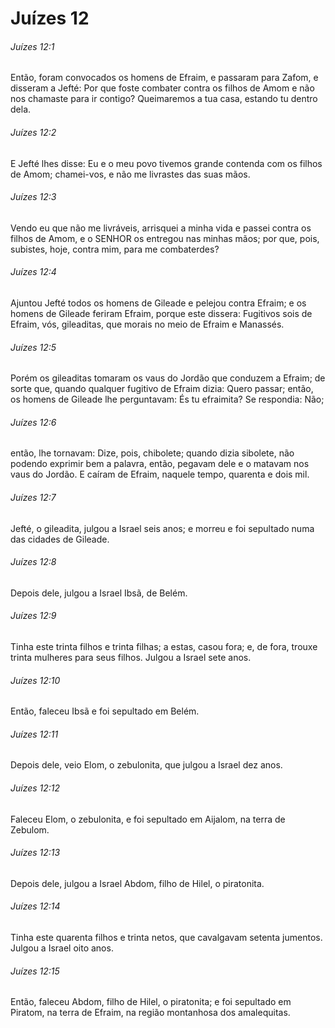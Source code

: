 # Juízes 12

###### Juízes 12:1

Então, foram convocados os homens de Efraim, e passaram para Zafom, e disseram a Jefté: Por que foste combater contra os filhos de Amom e não nos chamaste para ir contigo? Queimaremos a tua casa, estando tu dentro dela.

###### Juízes 12:2

E Jefté lhes disse: Eu e o meu povo tivemos grande contenda com os filhos de Amom; chamei-vos, e não me livrastes das suas mãos.

###### Juízes 12:3

Vendo eu que não me livráveis, arrisquei a minha vida e passei contra os filhos de Amom, e o SENHOR os entregou nas minhas mãos; por que, pois, subistes, hoje, contra mim, para me combaterdes?

###### Juízes 12:4

Ajuntou Jefté todos os homens de Gileade e pelejou contra Efraim; e os homens de Gileade feriram Efraim, porque este dissera: Fugitivos sois de Efraim, vós, gileaditas, que morais no meio de Efraim e Manassés.

###### Juízes 12:5

Porém os gileaditas tomaram os vaus do Jordão que conduzem a Efraim; de sorte que, quando qualquer fugitivo de Efraim dizia: Quero passar; então, os homens de Gileade lhe perguntavam: És tu efraimita? Se respondia: Não;

###### Juízes 12:6

então, lhe tornavam: Dize, pois, chibolete; quando dizia sibolete, não podendo exprimir bem a palavra, então, pegavam dele e o matavam nos vaus do Jordão. E caíram de Efraim, naquele tempo, quarenta e dois mil.

###### Juízes 12:7

Jefté, o gileadita, julgou a Israel seis anos; e morreu e foi sepultado numa das cidades de Gileade.

###### Juízes 12:8

Depois dele, julgou a Israel Ibsã, de Belém.

###### Juízes 12:9

Tinha este trinta filhos e trinta filhas; a estas, casou fora; e, de fora, trouxe trinta mulheres para seus filhos. Julgou a Israel sete anos.

###### Juízes 12:10

Então, faleceu Ibsã e foi sepultado em Belém.

###### Juízes 12:11

Depois dele, veio Elom, o zebulonita, que julgou a Israel dez anos.

###### Juízes 12:12

Faleceu Elom, o zebulonita, e foi sepultado em Aijalom, na terra de Zebulom.

###### Juízes 12:13

Depois dele, julgou a Israel Abdom, filho de Hilel, o piratonita.

###### Juízes 12:14

Tinha este quarenta filhos e trinta netos, que cavalgavam setenta jumentos. Julgou a Israel oito anos.

###### Juízes 12:15

Então, faleceu Abdom, filho de Hilel, o piratonita; e foi sepultado em Piratom, na terra de Efraim, na região montanhosa dos amalequitas.


